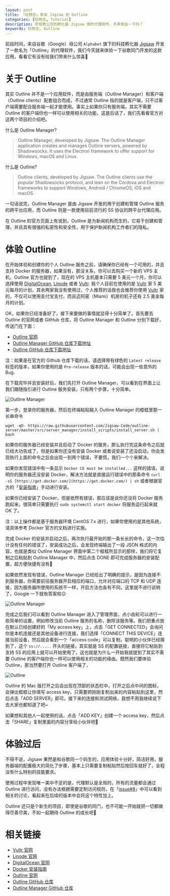```yaml
---
layout: post
title: 「玩物志」来自 Jigsaw 的 Outline
categories: [玩物志, Tutorial]
description: 字母表公司的孵化器 Jigsaw 做的代理软件，不来体验一下吗？
keywords: 玩物志, Outline
---
```


前段时间，来自谷歌（Google）母公司 `Alphabet` 旗下的科技孵化器 [Jigsaw](https://jigsaw.google.com/) 开发了一款名为「Outline」的代理软件，我们今天就来体验一下谷歌同门开发的这款应用，看看它有没有给我们带来什么惊喜🎉

# 关于 Outline

其实 Outline 并不是一个应用软件，而是由服务端（Outline Manager）和客户端（Outline clients）配套组合而成，不过通常 Outline 指的就是客户端，只不过客户端需要配合服务端一起才能使用。事实上如果你只有服务端，其实不需要 Outline 的客户端你也一样可以使用相关的功能，这是后话了，我们先看看官方对这两个项目的介绍吧。

什么是 Outline Manager?

> Outline Manager, developed by Jigsaw. The Outline Manager application creates and manages Outline servers, powered by Shadowsocks. It uses the Electron framework to offer support for Windows, macOS and Linux.

什么是 Outline?

> Outline clients, developed by Jigsaw. The Outline clients use the popular Shadowsocks protocol, and lean on the Cordova and Electron frameworks to support Windows, Android / ChromeOS, iOS and macOS.

一句话说完，Outline Manager 是由 Jigsaw 开发的用于创建和管理 Outline 服务的跨平台应用，而 Outline 则是一款使用目前流行的 SS 协议的跨平台代理应用。

在 Outline 的官方页面上有说到，Outline 是为新闻机构而生的，它易于创建和管理，并且具有很强的私密性和安全性，用于保护新闻机构工作者们的隐私。

# 体验 Outline

在开始体验和创建你的个人 Outline 服务之前，请确保你已经有一个可用的，并且支持 Docker 的服务器，如果没有，那没关系，你可以去购买一个新的 VPS 主机，Outline 官方也提到了，现在的 VPS 主机基本只需要 5 美元一个月，你可以选择使用 [DigitalOcean](https://www.digitalocean.com/), [Linode](https://www.linode.com/) 或者 [Vultr](https://www.vultr.com/?ref=6963885). 我个人目前在使用的是 [Vultr](https://www.vultr.com/?ref=6963885) 家 5 美元每月的计划，其余两家我没有使用过，个人推荐的话我也会推荐你使用 [Vultr](https://www.vultr.com/?ref=6963885) 家的，不仅可以使用支付宝支付，而且迈阿密（Miami）机房的机子还有 2.5 美金每月的计划。

OK，如果你已经准备好了，接下来要做的事情就显得十分简单了。首先要去 Outline 的官网或者 GitHub 仓库，将 Outline Manager 和 Outline 分别下载好，传送门在下面：

- [Outline 官网](https://getoutline.org/en/home)
- [Outline Manager GitHub 仓库下载地址](https://github.com/Jigsaw-Code/outline-server/releases)
- [Outline GitHub 仓库下载地址](https://github.com/Jigsaw-Code/outline-client/releases)

注：如果是在官方的 Github 仓库下载的话，请选择带有绿色的 `Latest release` 标签的版本，如果你使用的是 `Pre-release` 版本的话，可能会出现一些意外的 Bug.

在下载完毕并且安装好后，我们先打开 Outline Manager，可以看到在界面上让我们跟随指引进行 Outline 服务安装，只有两个步骤，十分简单。

![Outline Manager](/images/Outline/outline-manager.png)

 第一步，登录你的服务器，然后在终端粘贴输入 Outline Manager 的框框里那一长串命令

```shell
wget -qO- https://raw.githubusercontent.com/Jigsaw-Code/outline-server/master/src/server_manager/install_scripts/install_server.sh | bash
```

如果你的服务器已经安装并且启动了 Docker 的服务，那么执行完这条命令之后就已经大功告成了，但是如果你还没有安装 Docker 或者说安装了还没启动，你会发现执行上面的命令之后会出现一到两个错误，不要慌，我们一个个来解决。

如果你发现错误中有一条显示 `Docker CE must be installed...` 这样的错误，说明你的服务器还没安装 Docker，解决方法就是直接运行错误中的那条命令 `curl -sS [https://get.docker.com/](https://get.docker.com/) | sh` 或者根据官方的「[安装指南](https://docs.docker.com/install/linux/docker-ce/centos/#install-docker-ce-1)」手动进行安装。

如果你已经安装了 Docker，但是依然有错误，那应该是说你还没将 Docker 服务跑起来，很简单只需要执行 `sudo systemctl start docker` 将服务运行起来就 OK 了。

注：以上操作都是基于服务器环境 CentOS 7.x 进行，如果你使用的是其他系统，请具体参考 Docker 官方的文档进行实施。

完成 Docker 的安装并启动之后，再次执行最开始的那一条长长的命令，这一次估计没有任何的错误了，安装成功之后，会发现终端输出了一段 JSON 格式的内容，也就是类似 Outline Manager 界面中第二个框框所显示的那样，我们将它复制之后粘贴到 Outline Manager 中，然后点击 DONE 即可完成服务器的安装配置，超方便快捷有没有🎉

如果依然发现有错误，Outline Manager 已经给出了明确的提示，是因为连接不到服务器，你需要前往服务器开启相应的端口，允许对应端口的 TCP 和 UDP 连接，因为服务器所使用的系统不一样，开启方法也各有不同，这里就不进行说明了，Google 一下就有答案啦😉

![Outline Manager](/images/Outline/outline-manager2.png)

完成之后我们可以看到 Outline Manager 进入了管理界面，点小齿轮可以进行一些简单的设置，例如修改当前 Outline 服务的名称，删除该服务等。我们把重点放在默认已经创建好的「My access key」上，点击「GET CONNECTED」会询问你是本机连接还是其他设备进行连接，我们选择「CONNECT THIS DEVICE」连接当前设备，然后就会看到一个「access code」可以复制，聪明的小伙伴已经猜到了，这个 `ss://.....` 开头的链接，其实就是 SS 的配置链接，直接将它粘贴到支持 SS 的应用上就可以开始使用了，这也就是为什么一开始我就提到了其实不需要 Outline 的客户端你也一样可以使用相关的功能的缘由。既然我们要体验 Outline，那当然要打开 Outline 客户端了，

![Outline](/images/Outline/outline.png)

Outline 的 Mac 版打开之后会出现在顶部的状态栏中，打开之后点中间的图标，会弹出框框让你填写 access key，只需要把刚刚复制出来的内容粘贴到这里，然后点击「ADD SERVER」即可。接下来的连接和测试网络，我想不用我继续说下去大家也都知道了吧~

如果想和其他人一起使用的话，点击「ADD KEY」创建一个 access key，然后点击「SHARE」复制里面的内容分享给小伙伴吧🙊

# 体验过后

不得不说，Jigsaw 果然是和谷歌同一个妈生的，应用体验十分好，简洁好用，服务器端的配置极大的简化了步骤，基本上只需要复制粘贴然后按回车就好了，全程没有什么特别的技能要求。

使用过程中发现唯一美中不足的是，代理默认是全局的，所有的流量都会通过 Outline 进行访问，没有办法根据需要定制访问规则，在「[issue#8](https://github.com/Jigsaw-Code/outline-client/issues/8)」中可以看到相关的讨论，看起来在后续的版本中会将这个特性加上。

Outline 还只是个新生的项目，即使是谷歌的同门，也不可能一开始就把一切都做得尽善尽美，不如一起期待 Outline 的成长吧👏

# 相关链接

- [Vultr 官网](https://www.vultr.com/?ref=6963885)
- [Linode 官网](https://www.linode.com/)
- [DigitalOcean 官网](https://www.digitalocean.com/)
- [Docker 安装指南](https://docs.docker.com/install/linux/docker-ce/centos/#install-docker-ce-1)
- [Outline 官网](https://getoutline.org/en/home)
- [Outline GitHub 仓库](https://github.com/Jigsaw-Code/outline-client)
- [Outline Manager GitHub 仓库](https://github.com/Jigsaw-Code/outline-server)
